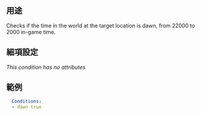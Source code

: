 ## 用途
Checks if the time in the world at the target location is dawn, from 22000 to 2000 in-game time.


## 細項設定
*This condition has no attributes*


## 範例
```yaml
  Conditions:
  - dawn true
```